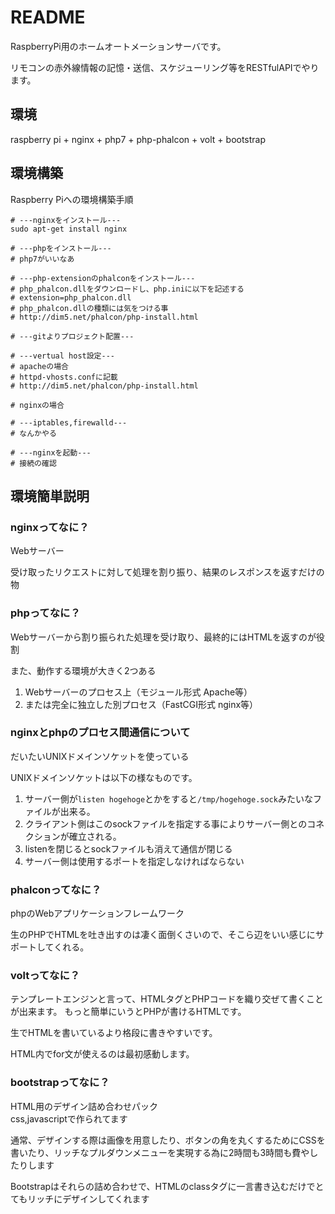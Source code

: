 # README

RaspberryPi用のホームオートメーションサーバです。

リモコンの赤外線情報の記憶・送信、スケジューリング等をRESTfulAPIでやります。

## 環境
raspberry pi + nginx + php7 + php-phalcon + volt + bootstrap

## 環境構築

Raspberry Piへの環境構築手順

```
# ---nginxをインストール---
sudo apt-get install nginx

# ---phpをインストール---
# php7がいいなあ

# ---php-extensionのphalconをインストール---
# php_phalcon.dllをダウンロードし、php.iniに以下を記述する
# extension=php_phalcon.dll
# php_phalcon.dllの種類には気をつける事
# http://dim5.net/phalcon/php-install.html

# ---gitよりプロジェクト配置---

# ---vertual host設定---
# apacheの場合
# httpd-vhosts.confに記載
# http://dim5.net/phalcon/php-install.html

# nginxの場合

# ---iptables,firewalld---
# なんかやる

# ---nginxを起動---
# 接続の確認

```

## 環境簡単説明

### nginxってなに？
Webサーバー

受け取ったリクエストに対して処理を割り振り、結果のレスポンスを返すだけの物

### phpってなに？
Webサーバーから割り振られた処理を受け取り、最終的にはHTMLを返すのが役割

また、動作する環境が大きく2つある

1. Webサーバーのプロセス上（モジュール形式 Apache等）
2. または完全に独立した別プロセス（FastCGI形式 nginx等）

### nginxとphpのプロセス間通信について
だいたいUNIXドメインソケットを使っている

UNIXドメインソケットは以下の様なものです。
1. サーバー側が`listen hogehoge`とかをすると`/tmp/hogehoge.sock`みたいなファイルが出来る。
2. クライアント側はこのsockファイルを指定する事によりサーバー側とのコネクションが確立される。
3. listenを閉じるとsockファイルも消えて通信が閉じる
4. サーバー側は使用するポートを指定しなければならない

### phalconってなに？
phpのWebアプリケーションフレームワーク

生のPHPでHTMLを吐き出すのは凄く面倒くさいので、そこら辺をいい感じにサポートしてくれる。

### voltってなに？
テンプレートエンジンと言って、HTMLタグとPHPコードを織り交ぜて書くことが出来ます。
もっと簡単にいうとPHPが書けるHTMLです。

生でHTMLを書いているより格段に書きやすいです。

HTML内でfor文が使えるのは最初感動します。

### bootstrapってなに？
HTML用のデザイン詰め合わせパック  
css,javascriptで作られてます

通常、デザインする際は画像を用意したり、ボタンの角を丸くするためにCSSを書いたり、リッチなプルダウンメニューを実現する為に2時間も3時間も費やしたりします

Bootstrapはそれらの詰め合わせで、HTMLのclassタグに一言書き込むだけでとてもリッチにデザインしてくれます
